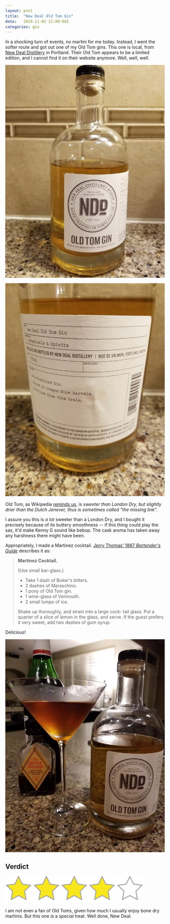```yaml
---
layout: post
title:  "New Deal Old Tom Gin"
date:   2019-11-02 12:00:00Z
categories: gin
---
```

In a shocking turn of events, no martini for me today. Instead, I went the softer route and got out one of my Old Tom gins. This one is local, from [New Deal Distillery](https://newdealdistillery.com/) in Portland. Their Old Tom appears to be a limited edition, and I cannot find it on their website anymore. Well, well, well.

![New Deal Old Tom Gin, front](/pics/new-deal-old-tom-1.jpg)

![New Deal Old Tom Gin, back](/pics/new-deal-old-tom-2.jpg)

Old Tom, as Wikipedia [reminds us](https://en.wikipedia.org/wiki/Old_Tom_gin), is _sweeter than London Dry, but slightly drier than the Dutch Jenever, thus is sometimes called "the missing link"._

I assure you this is _a lot_ sweeter than a London Dry, and I bought it precisely because of its buttery smoothness -- if this thing could play the sax, it'd make Kenny G sound like bebop. The cask aroma has taken away any harshness there might have been.

Appropriately, I made a Martinez cocktail. [Jerry Thomas' 1887 _Bartender's Guide_](https://archive.org/details/bartendersguideo00thom/page/25) describes it as:

> **Martinez Cocktail.**
>
> (Use small bar-glass.)
>
> * Take 1 dash of Boker's bitters.
> * 2 dashes of Maraschino.
> * 1 pony of Old Tom gin.
> * 1 wine-glass of Vermouth.
> * 2 small lumps of ice.
>
> Shake up thoroughly, and strain into a large cock-
tail glass. Put a quarter of a slice of lemon in the
glass, and serve. If the guest prefers it very sweet,
add two dashes of gum syrup.

Delicious!

![New Deal Old Tom Gin Martinez](/pics/new-deal-old-tom-3.jpg)

## Verdict
![4 stars](/assets/star4.png)

I am not even a fan of Old Toms, given how much I usually enjoy bone dry martinis. But this one is a special treat. Well done, New Deal.
